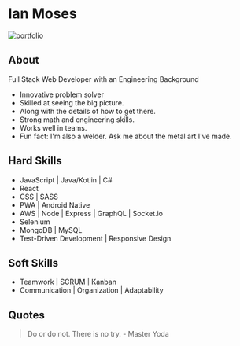 # Ian Moses
[![portfolio](https://img.shields.io/badge/website-informational)](https://moses-ian.github.io/portfolio/)

## About
Full Stack Web Developer with an Engineering Background
- Innovative problem solver
- Skilled at seeing the big picture.
- Along with the details of how to get there.
- Strong math and engineering skills.
- Works well in teams.
- Fun fact: I'm also a welder. Ask me about the metal art I've made.

## Hard Skills
- JavaScript | Java/Kotlin | C#
- React
- CSS | SASS
- PWA | Android Native
- AWS | Node | Express | GraphQL | Socket.io
- Selenium
- MongoDB | MySQL
- Test-Driven Development | Responsive Design

## Soft Skills
- Teamwork | SCRUM | Kanban
- Communication | Organization | Adaptability

## Quotes
> Do or do not. There is no try. - Master Yoda
